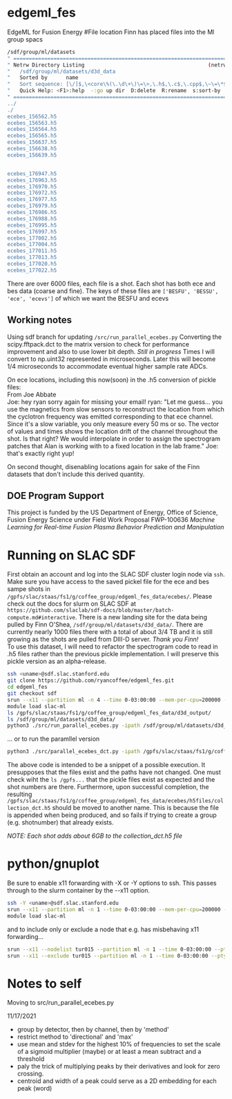 # edgeml\_fes
EdgeML for Fusion Energy
#File location 
Finn has placed files into the Ml group spacs  
```bash
/sdf/group/ml/datasets
" ============================================================================                                                                                                                                     
" Netrw Directory Listing                                        (netrw v149)
"   /sdf/group/ml/datasets/d3d_data
"   Sorted by      name
"   Sort sequence: [\/]$,\<core\%(\.\d\+\)\=\>,\.h$,\.c$,\.cpp$,\~\=\*$,*,\.o$,\.obj$,\.info$,\.swp$,\.bak$,\~$
"   Quick Help: <F1>:help  -:go up dir  D:delete  R:rename  s:sort-by  x:exec
" ============================================================================
../
./
ecebes_156562.h5
ecebes_156563.h5
ecebes_156564.h5
ecebes_156565.h5
ecebes_156637.h5
ecebes_156638.h5
ecebes_156639.h5


ecebes_176947.h5
ecebes_176963.h5
ecebes_176970.h5
ecebes_176972.h5
ecebes_176977.h5
ecebes_176979.h5
ecebes_176986.h5
ecebes_176988.h5
ecebes_176995.h5
ecebes_176997.h5
ecebes_177002.h5
ecebes_177004.h5
ecebes_177011.h5
ecebes_177013.h5
ecebes_177020.h5
ecebes_177022.h5         
```
There are over 6000 files, each file is a shot.  Each shot has both ece and bes data (coarse and fine).
The keys of these files are ```['BESFU', 'BESSU', 'ece', 'ecevs']```  of which we want the BESFU and ecevs


## Working notes
Using sdf branch for updating ```/src/run_parallel_ecebes.py```
Converting the scipy.fftpack.dct to the matrix version to check for performance improvement and also to use lower bit depth.  *Still in progress*
Times I will convert to np.uint32 represented in microseconds. Later this will become 1/4 microseconds to accommodate eventual higher sample rate ADCs.  

On ece locations, including this now(soon) in the .h5 conversion of pickle files:   
From Joe Abbate  
Joe: hey ryan sorry again for missing your email!
ryan: "Let me guess... you use the magnetics from slow sensors to reconstruct the location from which the cyclotron frequency was emitted corresponding to that ece channel. Since it's a slow variable, you only measure every 50 ms or so. The vector of values and times shows the location drift of the channel throughout the shot. Is that right? We would interpolate in order to assign the spectrogram patches that Alan is working with to a fixed location in the lab frame."
Joe: that's exactly right yup!  

On second thought, disenabling locations again for sake of the Finn datasets that don't include this derived quantity.  

## DOE Program Support
This project is funded by the US Department of Energy, Office of Science, Fusion Energy Science under Field Work Proposal FWP-100636 *Machine Learning for Real-time Fusion Plasma Behavior Prediction and Manipulation*

# Running on SLAC SDF  
First obtain an account and log into the SLAC SDF cluster login node via ```ssh```.  Make sure you have access to the saved pickel file for the ece and bes sampe shots in ```/gpfs/slac/staas/fs1/g/coffee_group/edgeml_fes_data/ecebes/```.  Please check out the docs for slurm on SLAC SDF at ```https://github.com/slaclab/sdf-docs/blob/master/batch-compute.md#interactive```.
There is a new landing site for the data being pulled by Finn O'Shea, ```/sdf/group/ml/datasets/d3d_data/```.  There are currently nearly 1000 files there with a total of about 3/4 TB and it is still growing as the shots are pulled from DIII-D server.  *Thank you Finn!*  
To use this dataset, I will need to refactor the spectrogram code to read in .h5 files rather than the previous pickle implementation.  I will preserve this pickle version as an alpha-release.

```bash
ssh <uname>@sdf.slac.stanford.edu
git clone https://github.com/ryancoffee/edgeml_fes.git
cd edgeml_fes
git checkout sdf
srun --x11 --partition ml -n 4 --time 0-03:00:00 --mem-per-cpu=200000 --pty /bin/bash
module load slac-ml
ls /gpfs/slac/staas/fs1/g/coffee_group/edgeml_fes_data/d3d_output/
ls /sdf/group/ml/datasets/d3d_data/
python3 ./src/run_parallel_ecebes.py -ipath /sdf/group/ml/datasets/d3d_data -opath /gpfs/slac/staas/fs1/g/coffee_group/edgeml_fes_data/d3d_ouptut/h5files -nthreads 2 -nsamples_bes 1024 -nsamples_ece 512 -shots 157817 157818 157819 157820
```
... or to run the paramllel version  
```bash
python3 ./src/parallel_ecebes_dct.py -ipath /gpfs/slac/staas/fs1/g/coffee_group/edgeml_fes_data/ecebes -opath /gpfs/slac/staas/fs1/g/coffee_group/edgeml_fes_data/ecebes/h5files_para -nthreads 4 150616 150792 157102 163117
```

The above code is intended to be a snippet of a possible execution.  It presupposes that the files exist and the paths have not changed.  One must check wiht the ```ls /gpfs...``` that the pickle files exist as expected and the shot numbers are there.  Furthermore, upon successful completion, the resulting ```/gpfs/slac/staas/fs1/g/coffee_group/edgeml_fes_data/ecebes/h5files/collection_dct.h5``` should be moved to another name.  This is because the file is appended when being produced, and so fails if trying to create a group (e.g. shotnumber) that already exists.    

*NOTE: Each shot adds about 6GB to the collection_dct.h5 file*  

# python/gnuplot   
Be sure to enable x11 forwarding with -X or -Y options to ssh.  This passes through to the slurm container by the --x11 option.  

```bash
ssh -Y <uname>@sdf.slac.stanford.edu
srun --x11 --partition ml -n 1 --time 0-03:00:00 --mem-per-cpu=200000 --pty /bin/bash
module load slac-ml
```
and to include only or exclude a node that e.g. has misbehaving x11 forwarding...   
```bash
srun --x11 --nodelist tur015 --partition ml -n 1 --time 0-03:00:00 --pty /bin/bash
srun --x11 --exclude tur015 --partition ml -n 1 --time 0-03:00:00 --pty /bin/bash
```

# Notes to self  
Moving to src/run_parallel_ecebes.py

11/17/2021
* group by detector, then by channel, then by 'method'
* restrict method to 'directional' and 'max'
* use mean and stdev for the highest 10% of frequencies to set the scale of a sigmoid multiplier (maybe) or at least a mean subtract and a threshold
* paly the trick of multiplying peaks by their derivatives and look for zero crossing.
* centroid and width of a peak could serve as a 2D embedding for each peak (word)

